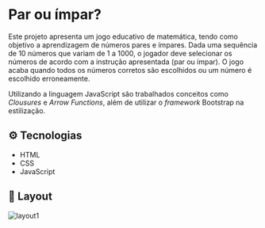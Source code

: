 # Par ou ímpar?
Este projeto apresenta um jogo educativo de matemática, tendo como objetivo a aprendizagem de números pares e ímpares. Dada uma sequência de 10 números que variam de 1 a 1000, o jogador deve selecionar os números de acordo com a instrução apresentada (par ou ímpar). O jogo acaba quando todos os números corretos são escolhidos ou um número é escolhido erroneamente.

Utilizando a linguagem JavaScript são trabalhados conceitos como *Clousures* e *Arrow Functions*, além de utilizar o *framework* Bootstrap na estilização.


## :gear: Tecnologias

- HTML
- CSS
- JavaScript

## :art: Layout

![layout1](layout1.png)

